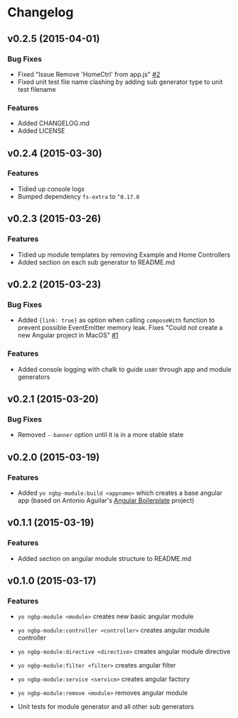 # Changelog

## v0.2.5 (2015-04-01)

### Bug Fixes

- Fixed "Issue Remove 'HomeCtrl' from app.js" [#2](https://github.com/jfmbrennan/generator-ngbp-module/issues/2)
- Fixed unit test file name clashing by adding sub generator type to unit test filename

### Features

- Added CHANGELOG.md
- Added LICENSE


## v0.2.4 (2015-03-30)

### Features

- Tidied up console logs
- Bumped dependency `fs-extra` to `^0.17.0`

## v0.2.3 (2015-03-26)

### Features

- Tidied up module templates by removing Example and Home Controllers
- Added section on each sub generator to README.md


## v0.2.2 (2015-03-23)

### Bug Fixes

- Added `{link: true}` as option when calling `composeWith` function to prevent possible EventEmitter memory leak. Fixes "Could not create a new Angular project in MacOS" [#1](https://github.com/jfmbrennan/generator-ngbp-module/issues/1) 

### Features

- Added console logging with chalk to guide user through app and module generators


## v0.2.1 (2015-03-20)

### Bug Fixes

- Removed `--banner` option until it is in a more stable state


## v0.2.0 (2015-03-19)

### Features

- Added `yo ngbp-module:build <appname>` which creates a base angular app (based on Antonio Aguilar's [Angular Boilerplate](https://github.com/antonioaguilar/ngbp) project)

## v0.1.1 (2015-03-19)

### Features

- Added section on angular module structure to README.md

## v0.1.0 (2015-03-17)

### Features

- `yo ngbp-module <module>` creates new basic angular module
- `yo ngbp-module:controller <controller>` creates angular module controller
- `yo ngbp-module:directive <directive>` creates angular module directive
- `yo ngbp-module:filter <filter>` creates angular filter
- `yo ngbp-module:service <service>` creates angular factory
- `yo ngbp-module:remove <module>` removes angular module

- Unit tests for module generator and all other sub generators
